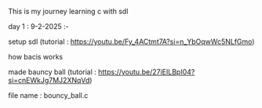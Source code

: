 This is my journey learning c with sdl

day 1 : 9-2-2025 :-

setup sdl (tutorial : https://youtu.be/Fy_4ACtmt7A?si=n_YbOqwWc5NLfGmo)

how bacis works 

made bauncy ball (tutorial : https://youtu.be/27iEILBpI04?si=cnEWkJg7MJ2XNqVd) 

file name : bouncy_ball.c 
